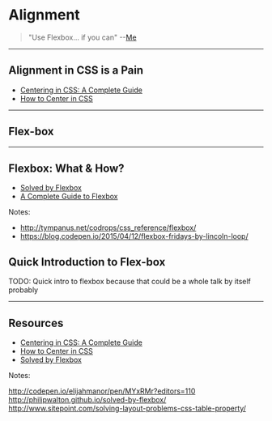 # Alignment
<!-- .slide: data-state="backEndBrian juniorJacob" -->

> "Use Flexbox... if you can" --[Me](http://twitter.com/elijahmanor)

<!--
## Scenario

> TODO: start using float... and cry

have code example here trying to lay something out with flout

## Floats

TODO: briefly talk about floats

* https://css-tricks.com/all-about-floats/
* http://nicolasgallagher.com/micro-clearfix-hack/

## Clearing Floats

TODO: Show the various ways to clear floats. This could be several slides with midLEvelMelissa coming in near the end

## Floating Frustrations

TODO: Talk about some of the limitations of using floats all the time

Show example (hopefully it is a real one and not just my ignorance)

Thinking about example using floats for layout (grid system), but then trying to align things inside one of those cells. ran into this with EveryDollar... want to replicate on reduced level
-->

------

## Alignment in CSS is a Pain
<!-- .slide: data-title="Alignment" data-state="backEndBrian juniorJacob midLevelMelissa" -->

* [Centering in CSS: A Complete Guide](https://css-tricks.com/centering-css-complete-guide/)
* [How to Center in CSS](http://howtocenterincss.com/
)

------

## Flex-box
<!-- .slide: data-title="Alignment" data-state="backEndBrian juniorJacob midLevelMelissa" -->

<div class="caniuse" data-feature="flexbox"></div>

------

## Flexbox: What & How?
<!-- .slide: data-title="Alignment" data-state="backEndBrian juniorJacob midLevelMelissa" -->

* [Solved by Flexbox](http://philipwalton.github.io/solved-by-flexbox/)
* [A Complete Guide to Flexbox](https://css-tricks.com/snippets/css/a-guide-to-flexbox/)

Notes:

* http://tympanus.net/codrops/css_reference/flexbox/
* https://blog.codepen.io/2015/04/12/flexbox-fridays-by-lincoln-loop/

## Quick Introduction to Flex-box
<!-- .slide: data-title="Alignment" data-state="backEndBrian juniorJacob midLevelMelissa" -->

TODO: Quick intro to flexbox because that could be a whole talk by itself probably

------

## Resources
<!-- .slide: data-title="Alignment" data-state="backEndBrian juniorJacob midLevelMelissa" -->

* [Centering in CSS: A Complete Guide](https://css-tricks.com/centering-css-complete-guide/)
* [How to Center in CSS](http://howtocenterincss.com/
)
* [Solved by Flexbox](http://philipwalton.github.io/solved-by-flexbox/)

Notes:

http://codepen.io/elijahmanor/pen/MYxRMr?editors=110
http://philipwalton.github.io/solved-by-flexbox/
http://www.sitepoint.com/solving-layout-problems-css-table-property/
